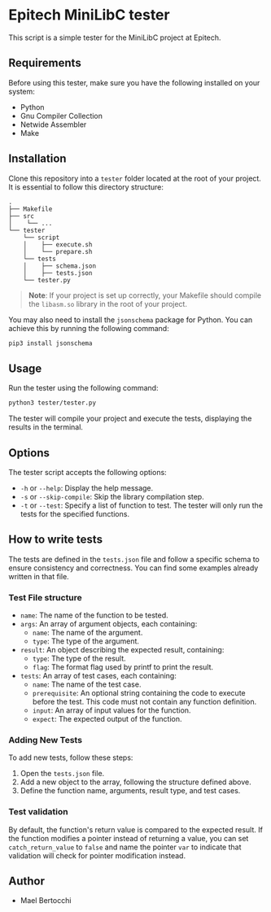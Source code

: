 # Epitech MiniLibC tester

This script is a simple tester for the MiniLibC project at Epitech.

## Requirements

Before using this tester, make sure you have the following installed on your system:

- Python
- Gnu Compiler Collection
- Netwide Assembler
- Make

## Installation

Clone this repository into a `tester` folder located at the root of your project. It is essential to follow this directory structure:

```
.
├── Makefile
├── src
│    └── ...
└── tester
    └── script
    │    ├── execute.sh
    │    └── prepare.sh
    └── tests
    │    ├── schema.json
    │    ├── tests.json
    └── tester.py
```

> **Note**: If your project is set up correctly, your Makefile should compile the `libasm.so` library in the root of your project.

You may also need to install the `jsonschema` package for Python. You can achieve this by running the following command:

```bash
pip3 install jsonschema
```

## Usage

Run the tester using the following command:

```bash
python3 tester/tester.py
```

The tester will compile your project and execute the tests, displaying the results in the terminal.

## Options

The tester script accepts the following options:

- `-h` or `--help`: Display the help message.
- `-s` or `--skip-compile`: Skip the library compilation step.
- `-t` or `--test`: Specify a list of function to test. The tester will only run the tests for the specified functions.

## How to write tests

The tests are defined in the `tests.json` file and follow a specific schema to ensure consistency and correctness. You can find some examples already written in that file.

### Test File structure

- `name`: The name of the function to be tested.
- `args`: An array of argument objects, each containing:
  - `name`: The name of the argument.
  - `type`: The type of the argument.
- `result`: An object describing the expected result, containing:
  - `type`: The type of the result.
  - `flag`: The format flag used by printf to print the result.
- `tests`: An array of test cases, each containing:
  - `name`: The name of the test case.
  - `prerequisite`: An optional string containing the code to execute before the test. This code must not contain any function definition.
  - `input`: An array of input values for the function.
  - `expect`: The expected output of the function.

### Adding New Tests

To add new tests, follow these steps:

1. Open the `tests.json` file.
2. Add a new object to the array, following the structure defined above.
3. Define the function name, arguments, result type, and test cases.

### Test validation

By default, the function's return value is compared to the expected result.
If the function modifies a pointer instead of returning a value, you can set `catch_return_value` to `false` and name the pointer `var` to indicate that validation will check for pointer modification instead.

## Author

- Mael Bertocchi
